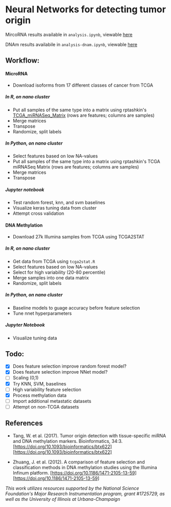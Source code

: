 # Neural Networks for detecting tumor origin 

MircoRNA results available in `analysis.ipynb`, viewable [here](https://nbviewer.jupyter.org/github/programmingprincess/tumor-origin/blob/master/analysis.ipynb)

DNAm results availabile in `analysis-dnam.ipynb`, viewable [here](https://nbviewer.jupyter.org/github/programmingprincess/tumor-origin/blob/master/analysis-dnam.ipynb) 

## Workflow: 

#### MicroRNA  
* Download isoforms from 17 different classes of cancer from TCGA 

##### In R, on nano cluster
* Put all samples of the same type into a matrix using rptashkin's [TCGA_miRNASeq_Matrix](https://github.com/rptashkin/TCGA_miRNASeq_matrix) (rows are features; columns are samples) 
* Merge matrices 
* Transpose 
* Randomize, split labels 

##### In Python, on nano cluster
* Select features based on low NA-values
* Put all samples of the same type into a matrix using rptashkin's TCGA miRNASeq Matrix (rows are features; columns are samples) 
* Merge matrices 
* Transpose 

##### Jupyter notebook
* Test random forest, knn, and svm baselines 
* Visualize keras tuning data from cluster 
* Attempt cross validation 

#### DNA Methylation 
* Download 27k Illumina samples from TCGA using TCGA2STAT 

##### In R, on nano cluster 
* Get data from TCGA using `tcga2stat.R`
* Select features based on low NA-values
* Select for high variability (20-80 percentile)
* Merge samples into one data matrix
* Randomize, split labels  

##### In Python, on nano cluster
* Baseline models to guage accuracy before feature selection 
* Tune nnet hyperparameters 

##### Jupyter Notebook
* Visualize tuning data 

## Todo:  
- [x] Does feature selection improve random forest model? 
- [x] Does feature selection improve NNet model?
- [ ] Scaling (0,1)
- [x] Try KNN, SVM, baselines 
- [ ] High variability feature selection 
- [x] Process methylation data 
- [ ] Import additional metastatic datasets 
- [ ] Attempt on non-TCGA datasets 

## References
- Tang, W. et al. (2017). Tumor origin detection with tissue-specific miRNA and DNA methylation markers. Bioinformatics, 34:3. [https://doi.org/10.1093/bioinformatics/btx622][https://doi.org/10.1093/bioinformatics/btx622]

- Zhuang, J. et al. (2012). A comparison of feature selection and classification methods in DNA methylation studies using the Illumina Infinum platform. [https://doi.org/10.1186/1471-2105-13-59][https://doi.org/10.1186/1471-2105-13-59]

*This work utilizes resources supported by the National Science Foundation's Major Research Instrumentation program, grant #1725729, as well as the University of Illinois at Urbana-Champaign*


